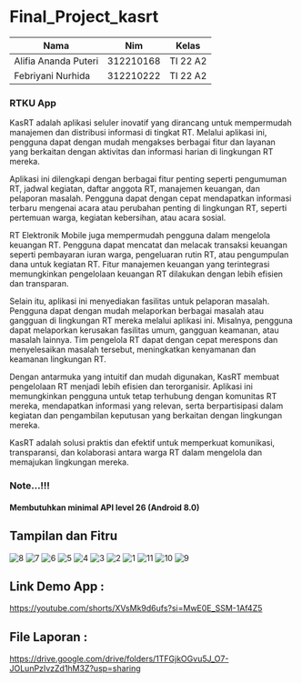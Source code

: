 # Final_Project_kasrt


| Nama  |  Nim | Kelas |
| ------------- | ------------- |------------- |
| Alifia Ananda Puteri  | 312210168 | TI 22 A2 |
| Febriyani Nurhida  | 312210222| TI 22 A2 |

### RTKU App
KasRT adalah aplikasi seluler inovatif yang dirancang untuk mempermudah manajemen dan distribusi informasi di tingkat RT. Melalui aplikasi ini, pengguna dapat dengan mudah mengakses berbagai fitur dan layanan yang berkaitan dengan aktivitas dan informasi harian di lingkungan RT mereka. 

Aplikasi ini dilengkapi dengan berbagai fitur penting seperti pengumuman RT, jadwal kegiatan, daftar anggota RT, manajemen keuangan, dan pelaporan masalah. Pengguna dapat dengan cepat mendapatkan informasi terbaru mengenai acara atau perubahan penting di lingkungan RT, seperti pertemuan warga, kegiatan kebersihan, atau acara sosial. 

RT Elektronik Mobile juga mempermudah pengguna dalam mengelola keuangan RT. Pengguna dapat mencatat dan melacak transaksi keuangan seperti pembayaran iuran warga, pengeluaran rutin RT, atau pengumpulan dana untuk kegiatan RT. Fitur manajemen keuangan yang terintegrasi memungkinkan pengelolaan keuangan RT dilakukan dengan lebih efisien dan transparan. 

Selain itu, aplikasi ini menyediakan fasilitas untuk pelaporan masalah.  Pengguna dapat dengan mudah melaporkan berbagai masalah atau gangguan di lingkungan RT mereka melalui aplikasi ini. Misalnya, pengguna dapat melaporkan kerusakan fasilitas umum, gangguan keamanan, atau masalah lainnya.  Tim pengelola RT dapat dengan cepat merespons dan menyelesaikan masalah tersebut, meningkatkan kenyamanan dan keamanan lingkungan RT. 

Dengan antarmuka yang intuitif dan mudah digunakan, KasRT membuat pengelolaan RT menjadi lebih efisien dan terorganisir.  Aplikasi ini memungkinkan pengguna untuk tetap terhubung dengan komunitas RT mereka, mendapatkan informasi yang relevan, serta berpartisipasi dalam kegiatan dan pengambilan keputusan yang berkaitan dengan lingkungan mereka. 

KasRT adalah solusi praktis dan efektif untuk memperkuat komunikasi, transparansi, dan kolaborasi antara warga RT dalam mengelola dan memajukan lingkungan mereka.

### Note...!!!
<h4>Membutuhkan minimal API level 26 (Android 8.0)</h4>

## Tampilan dan Fitru

![8](https://github.com/Febriyaninurhida123/Final_Project_kasrt/assets/90132092/0bdc9c80-4a3e-49d2-b199-f7460e0424cd)
![7](https://github.com/Febriyaninurhida123/Final_Project_kasrt/assets/90132092/8529cf5f-fd59-4884-80b7-20024f64e749)
![6](https://github.com/Febriyaninurhida123/Final_Project_kasrt/assets/90132092/91c34448-5447-4903-886c-ed8d444df604)
![5](https://github.com/Febriyaninurhida123/Final_Project_kasrt/assets/90132092/898126fd-ae64-4414-9110-792b11c8a21c)
![4](https://github.com/Febriyaninurhida123/Final_Project_kasrt/assets/90132092/27076a5e-9806-409f-b893-2b139a9e230c)
![3](https://github.com/Febriyaninurhida123/Final_Project_kasrt/assets/90132092/39c8ce63-b3f4-4478-9f3e-02729e3a1195)
![2](https://github.com/Febriyaninurhida123/Final_Project_kasrt/assets/90132092/348a5e4b-6986-4799-905c-9b07350dcb8f)
![1](https://github.com/Febriyaninurhida123/Final_Project_kasrt/assets/90132092/2071e72b-78cc-45d8-a5b9-22fb687948da)
![11](https://github.com/Febriyaninurhida123/Final_Project_kasrt/assets/90132092/06be3a9f-0fd8-4734-b650-9065c4a82da0)
![10](https://github.com/Febriyaninurhida123/Final_Project_kasrt/assets/90132092/773e06c7-5de8-423a-b49c-d56b688c9a67)
![9](https://github.com/Febriyaninurhida123/Final_Project_kasrt/assets/90132092/a4c90119-c321-4745-869b-bdae774e39a5)

## Link Demo App : 
https://youtube.com/shorts/XVsMk9d6ufs?si=MwE0E_SSM-1Af4Z5
## File Laporan :

https://drive.google.com/drive/folders/1TFGjkOGvu5J_O7-JOLunPzIvzZd1hM3Z?usp=sharing
